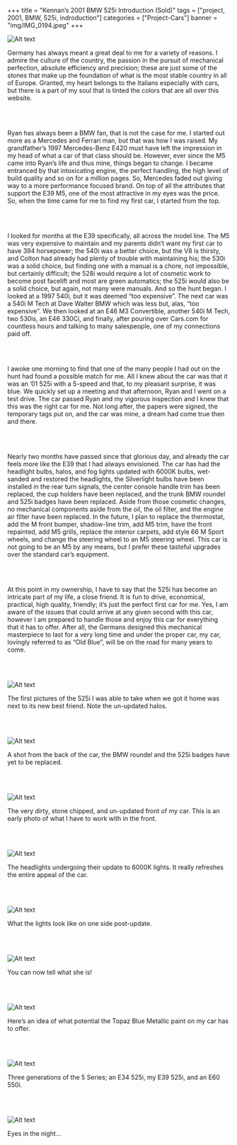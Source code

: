 +++
title = "Kennan’s 2001 BMW 525i Introduction (Sold)"
tags = ["project, 2001, BMW, 525i, indroduction"]
categories = ["Project-Cars"]
banner = "img/IMG_0194.jpeg"
+++

![Alt text](https://e39source.com/wp-content/uploads/2013/04/IMG_0194.jpg)

Germany has always meant a great deal to me for a variety of reasons. I admire the culture of the country, the passion in the pursuit of mechanical perfection, absolute efficiency and precision; these are just some of the stones that make up the foundation of what is the most stable country in all of Europe. Granted, my heart belongs to the Italians especially with cars, but there is a part of my soul that is tinted the colors that are all over this website.

&nbsp;<br/><br/>

Ryan has always been a BMW fan, that is not the case for me. I started out more as a Mercedes and Ferrari man, but that was how I was raised. My grandfather’s 1997 Mercedes-Benz E420 must have left the impression in my head of what a car of that class should be. However, ever since the M5 came into Ryan’s life and thus mine, things began to change. I became entranced by that intoxicating engine, the perfect handling, the high level of build quality and so on for a million pages. So, Mercedes faded out giving way to a more performance focused brand.  On top of all the attributes that support the E39 M5, one of the most attractive in my eyes was the price. So, when the time came for me to find my first car, I started from the top.

&nbsp;<br/><br/>

I looked for months at the E39 specifically, all across the model line. The M5 was very expensive to maintain and my parents didn’t want my first car to have 394 horsepower; the 540i was a better choice, but the V8 is thirsty, and Colton had already had plenty of trouble with maintaining his; the 530i was a solid choice, but finding one with a manual is a chore, not impossible, but certainly difficult; the 528i would require a lot of cosmetic work to become post facelift and most are green automatics; the 525i would also be a solid choice, but again, not many were manuals. And so the hunt began. I looked at a 1997 540i, but it was deemed “too expensive”. The next car was a 540i M Tech at Dave Walter BMW which was less but, alas, “too expensive”. We then looked at an E46 M3 Convertible,  another 540i M Tech, two 530is, an E46 330Ci, and finally, after pouring over Cars.com for countless hours and talking to many salespeople, one of my connections paid off.

&nbsp;<br/><br/>

I awoke one morning to find that one of the many people I had out on the hunt had found a possible match for me. All I knew about the car was that it was an ’01 525i with a 5-speed and that, to my pleasant surprise, it was blue. We quickly set up a meeting and that afternoon, Ryan and I went on a test drive. The car passed Ryan and my vigorous inspection and I knew that this was the right car for me. Not long after, the papers were signed, the temporary tags put on, and the car was mine, a dream had come true then and there.

&nbsp;<br/><br/>

Nearly two months have passed since that glorious day, and already the car feels more like the E39 that I had always envisioned. The car has had the headlight bulbs, halos, and fog lights updated with 6000K bulbs, wet-sanded and restored the headlights, the Silverlight bulbs have been installed in the rear turn signals, the center console handle trim has been replaced, the cup holders have been replaced, and the trunk BMW roundel and 525i badges have been replaced. Aside from those cosmetic changes, no mechanical components aside from the oil, the oil filter, and the engine air filter have been replaced. In the future, I plan to replace the thermostat, add the M front bumper, shadow-line trim, add M5 trim, have the front repainted, add M5 grills, replace the interior carpets, add style 66 M Sport wheels, and change the steering wheel to an M5 steering wheel. This car is not going to be an M5 by any means, but I prefer these tasteful upgrades over the standard car’s equipment.

&nbsp;<br/><br/>

At this point in my ownership, I have to say that the 525i has become an intricate part of my life, a close friend. It is fun to drive, economical, practical, high quality, friendly; it’s just the perfect first car for me. Yes, I am aware of the issues that could arrive at any given second with this car, however I am prepared to handle those and enjoy this car for everything that it has to offer. After all, the Germans designed this mechanical masterpiece to last for a very long time and under the proper car, my car, lovingly referred to as “Old Blue”, will be on the road for many years to come.

&nbsp;<br/><br/>

![Alt text](../img/IMG_0229.jpeg)

The first pictures of the 525i I was able to take when we got it home was next to its new best friend. Note the un-updated halos.

&nbsp;<br/><br/>

![Alt text](../img/IMG_0237.jpeg)

A shot from the back of the car, the BMW roundel and the 525i badges have yet to be replaced.

&nbsp;<br/><br/>

![Alt text](../img/IMG_0739.jpeg)

The very dirty, stone chipped, and un-updated front of my car. This is an early photo of what I have to work with in the front.

&nbsp;<br/><br/>

![Alt text](https://e39source.com/wp-content/uploads/2013/04/IMG_0775.jpg)

The headlights undergoing their update to 6000K lights. It really refreshes the entire appeal of the car.

&nbsp;<br/><br/>

![Alt text](../img/IMG_0781.jpeg)

What the lights look like on one side post-update.

&nbsp;<br/><br/>

![Alt text](../img/IMG_0812.jpeg)

You can now tell what she is!

&nbsp;<br/><br/>

![Alt text](../img/IMG_0869.jpeg)

Here’s an idea of what potential the Topaz Blue Metallic paint on my car has to offer.

&nbsp;<br/><br/>

![Alt text](../img/IMG_0880.jpeg)

Three generations of the 5 Series; an E34 525i, my E39 525i, and an E60 550i.

&nbsp;<br/><br/>

![Alt text](../img/IMG_0926.jpeg)

Eyes in the night…

&nbsp;<br/><br/>